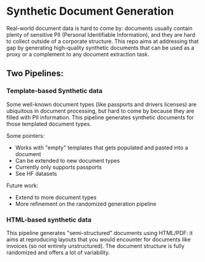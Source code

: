 # Synthetic Document Generation

Real-world document data is hard to come by: documents usually contain plenty of sensitive PII (Personal Identifiable Information), and they are hard to collect outside of a corporate structure.
This repo aims at addressing that gap by generating high-quality synthetic documents that can be used as a proxy or a complement to any document extraction task.

## Two Pipelines:

### Template-based Synthetic data

Some well-known document types (like passports and drivers licenses) are ubiquitous in document processing, but hard to come by because
they are filled with PII information. This pipeline generates synthetic documents for those templated document types.

Some pointers:
- Works with "empty" templates that gets populated and pasted into a document
- Can be extended to new document types
- Currently only supports passports
- See HF datasets

Future work:
- Extend to more document types
- More refinement on the randomized generation pipeline



### HTML-based synthetic data

This pipeline generates "semi-structured" documents using HTML/PDF: it aims at reproducing layouts that you would encounter for documents like invoices (so not entirely unstructured). The document structure is fully randomized and offers a lot of variability.
